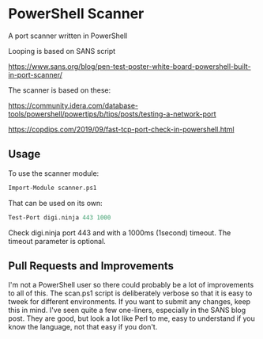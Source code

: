 # PowerShell Scanner

A port scanner written in PowerShell

Looping is based on SANS script

<https://www.sans.org/blog/pen-test-poster-white-board-powershell-built-in-port-scanner/>

The scanner is based on these:

<https://community.idera.com/database-tools/powershell/powertips/b/tips/posts/testing-a-network-port>

<https://copdips.com/2019/09/fast-tcp-port-check-in-powershell.html>

## Usage

To use the scanner module:

```ps
Import-Module scanner.ps1
```

That can be used on its own:

```ps
Test-Port digi.ninja 443 1000
```

Check digi.ninja port 443 and with a 1000ms (1second) timeout. The timeout parameter is optional.

## Pull Requests and Improvements

I'm not a PowerShell user so there could probably be a lot of improvements to all of this. The scan.ps1 script is deliberately verbose so that it is easy to tweek for different environments. If you want to submit any changes, keep this in mind. I've seen quite a few one-liners, especially in the SANS blog post. They are good, but look a lot like Perl to me, easy to understand if you know the language, not that easy if you don't.
